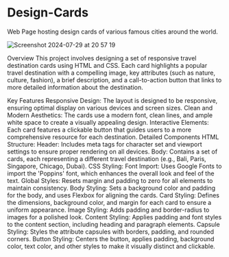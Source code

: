 # Design-Cards
Web Page hosting design cards of various famous cities around the world.

![Screenshot 2024-07-29 at 20 57 19](https://github.com/user-attachments/assets/b725b724-4d12-4f68-aeac-ae5a10ad60af)


Overview
This project involves designing a set of responsive travel destination cards using HTML and CSS. Each card highlights a popular travel destination with a compelling image, key attributes (such as nature, culture, fashion), a brief description, and a call-to-action button that links to more detailed information about the destination.

Key Features
Responsive Design: The layout is designed to be responsive, ensuring optimal display on various devices and screen sizes.
Clean and Modern Aesthetics: The cards use a modern font, clean lines, and ample white space to create a visually appealing design.
Interactive Elements: Each card features a clickable button that guides users to a more comprehensive resource for each destination.
Detailed Components
HTML Structure:
Header: Includes meta tags for character set and viewport settings to ensure proper rendering on all devices.
Body: Contains a set of cards, each representing a different travel destination (e.g., Bali, Paris, Singapore, Chicago, Dubai).
CSS Styling:
Font Import: Uses Google Fonts to import the 'Poppins' font, which enhances the overall look and feel of the text.
Global Styles: Resets margin and padding to zero for all elements to maintain consistency.
Body Styling: Sets a background color and padding for the body, and uses Flexbox for aligning the cards.
Card Styling: Defines the dimensions, background color, and margin for each card to ensure a uniform appearance.
Image Styling: Adds padding and border-radius to images for a polished look.
Content Styling: Applies padding and font styles to the content section, including heading and paragraph elements.
Capsule Styling: Styles the attribute capsules with borders, padding, and rounded corners.
Button Styling: Centers the button, applies padding, background color, text color, and other styles to make it visually distinct and clickable.

